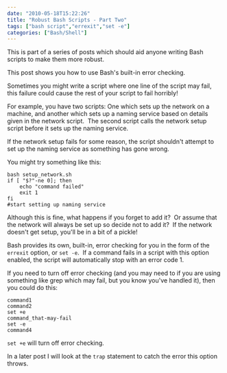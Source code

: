 ```yaml
---
date: "2010-05-18T15:22:26"
title: "Robust Bash Scripts - Part Two"
tags: ["bash script","errexit","set -e"]
categories: ["Bash/Shell"]
---
```


This is part of a series of posts which should aid anyone writing Bash scripts to make them more robust. 
 
This post shows you how to use Bash's built-in error checking. 
 
Sometimes you might write a script where one line of the script may fail, this failure could cause the rest of your script to fail horribly! 
 
For example, you have two scripts: One which sets up the network on a machine, and another which sets up a naming service based on details given in the network script.  The second script calls the network setup script before it sets up the naming service. 
 
If the network setup fails for some reason, the script shouldn't attempt to set up the naming service as something has gone wrong. 
 
You might try something like this: 
 
```
bash setup_network.sh
if [ "$?"-ne 0]; then
	echo "command failed"
	exit 1
fi
#start setting up naming service 
```
 
Although this is fine, what happens if you forget to add it?  Or assume that the network will always be set up so decide not to add it?  If the network doesn't get setup, you'll be in a bit of a pickle! 
 
Bash provides its own, built-in, error checking for you in the form of the `errexit` option, or `set -e`.  If a command fails in a script with this option enabled, the script will automatically stop with an error code 1. 
 
If you need to turn off error checking (and you may need to if you are using something like grep which may fail, but you know you've handled it), then you could do this: 
 
```
command1
command2
set +e
command_that-may-fail
set -e
command4 
```
 
`set +e` will turn off error checking. 
 
In a later post I will look at the `trap` statement to catch the error this option throws.
